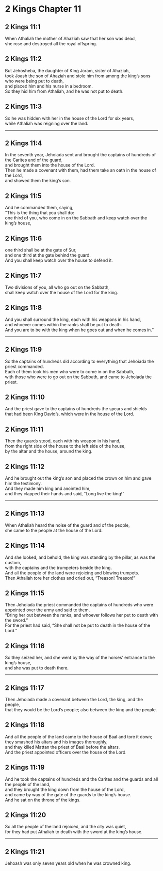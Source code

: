 # 2 Kings Chapter 11

## 2 Kings 11:1

When Athaliah the mother of Ahaziah saw that her son was dead,  
she rose and destroyed all the royal offspring.

## 2 Kings 11:2

But Jehosheba, the daughter of King Joram, sister of Ahaziah,  
took Joash the son of Ahaziah and stole him from among the king’s sons who were being put to death,  
and placed him and his nurse in a bedroom.  
So they hid him from Athaliah, and he was not put to death.

## 2 Kings 11:3

So he was hidden with her in the house of the Lord for six years,  
while Athaliah was reigning over the land.

---

## 2 Kings 11:4

In the seventh year, Jehoiada sent and brought the captains of hundreds of the Carites and of the guard,  
and brought them into the house of the Lord.  
Then he made a covenant with them, had them take an oath in the house of the Lord,  
and showed them the king’s son.

## 2 Kings 11:5

And he commanded them, saying,  
“This is the thing that you shall do:  
one third of you, who come in on the Sabbath and keep watch over the king’s house,

## 2 Kings 11:6

one third shall be at the gate of Sur,  
and one third at the gate behind the guard.  
And you shall keep watch over the house to defend it.

## 2 Kings 11:7

Two divisions of you, all who go out on the Sabbath,  
shall keep watch over the house of the Lord for the king.

## 2 Kings 11:8

And you shall surround the king, each with his weapons in his hand,  
and whoever comes within the ranks shall be put to death.  
And you are to be with the king when he goes out and when he comes in.”

---

## 2 Kings 11:9

So the captains of hundreds did according to everything that Jehoiada the priest commanded.  
Each of them took his men who were to come in on the Sabbath,  
with those who were to go out on the Sabbath, and came to Jehoiada the priest.

## 2 Kings 11:10

And the priest gave to the captains of hundreds the spears and shields  
that had been King David’s, which were in the house of the Lord.

## 2 Kings 11:11

Then the guards stood, each with his weapon in his hand,  
from the right side of the house to the left side of the house,  
by the altar and the house, around the king.

## 2 Kings 11:12

And he brought out the king’s son and placed the crown on him and gave him the testimony.  
And they made him king and anointed him,  
and they clapped their hands and said, “Long live the king!”

---

## 2 Kings 11:13

When Athaliah heard the noise of the guard and of the people,  
she came to the people at the house of the Lord.

## 2 Kings 11:14

And she looked, and behold, the king was standing by the pillar, as was the custom,  
with the captains and the trumpeters beside the king.  
And all the people of the land were rejoicing and blowing trumpets.  
Then Athaliah tore her clothes and cried out, “Treason! Treason!”

## 2 Kings 11:15

Then Jehoiada the priest commanded the captains of hundreds who were appointed over the army and said to them,  
“Bring her out between the ranks, and whoever follows her put to death with the sword.”  
For the priest had said, “She shall not be put to death in the house of the Lord.”

## 2 Kings 11:16

So they seized her, and she went by the way of the horses’ entrance to the king’s house,  
and she was put to death there.

---

## 2 Kings 11:17

Then Jehoiada made a covenant between the Lord, the king, and the people,  
that they would be the Lord’s people; also between the king and the people.

## 2 Kings 11:18

And all the people of the land came to the house of Baal and tore it down;  
they smashed his altars and his images thoroughly,  
and they killed Mattan the priest of Baal before the altars.  
And the priest appointed officers over the house of the Lord.

## 2 Kings 11:19

And he took the captains of hundreds and the Carites and the guards and all the people of the land,  
and they brought the king down from the house of the Lord,  
and came by way of the gate of the guards to the king’s house.  
And he sat on the throne of the kings.

## 2 Kings 11:20

So all the people of the land rejoiced, and the city was quiet,  
for they had put Athaliah to death with the sword at the king’s house.

---

## 2 Kings 11:21

Jehoash was only seven years old when he was crowned king.

